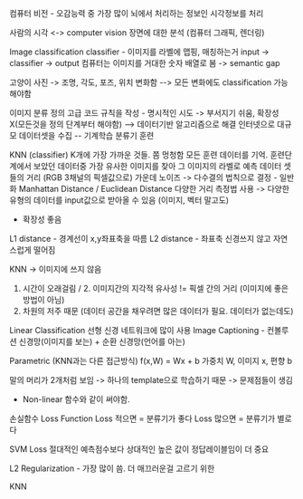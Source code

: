 컴퓨터 비전 - 오감능력 중 가장 많이 뇌에서 처리하는 정보인 시각정보를 처리

사람의 시각 <-> computer vision
장면에 대한 분석 (컴퓨터 그래픽, 렌더링)

Image classification
classifier - 이미지를 라벨에 맵핑, 매칭하는거
input -> classifier -> output
컴퓨터는 이미지를 거대한 숫자 배열로 봄 -> semantic gap

고양이 사진 -> 조명, 각도, 포즈, 위치 변화함 --> 모든 변화에도 classification 가능해야함

이미지 분류 정의
고급 코드 규칙을 작성 - 명시적인 시도 -> 부서지기 쉬움, 확장성X(모든것을 정의 단계부터 해야함) --> 데이터기반 알고리즘으로 해결
인터넷으로 대규모 데이터셋을 수집 -- 기계학습 분류기 훈련

KNN (classifier)
K개에 가장 가까운 것들. 쫌 멍청함
모든 훈련 데이터를 기억. 훈련단계에서 보았던 데이터중 가장 유사한 이미지를 찾아 그 이미지의 라벨로 예측
데이터 셋들의 거리 (RGB 3채널의 픽셀값으로)
가운데 노이즈 -> 다수결의 법칙으로 결정 - 일반화
Manhattan Distance / Euclidean Distance
다양한 거리 측정법 사용 -> 다양한 유형의 데이터를 input값으로 받아올 수 있음 (이미지, 벡터 말고도)
- 확장성 좋음

L1 distance - 경계선이 x,y좌표축을 따름
L2 distance - 좌표축 신경쓰지 않고 자연스럽게 떨어짐

KNN -> 이미지에 쓰지 않음
1. 시간이 오래걸림 / 2. 이미지간의 지각적 유사성 != 픽셀 간의 거리 (이미지에 좋은 방법이 아님)
3. 차원의 저주 때문 (데이터 공간을 채우려면 많은 데이터가 필요. 데이터가 없는데도)

Linear Classification 선형
신경 네트워크에 많이 사용
Image Captioning - 컨볼루션 신경망(이미지를 보는) + 순환 신경망(언어를 아는)

Parametric (KNN과는 다른 접근방식)
f(x,W) = Wx + b
가중치 W, 이미지 x, 편향 b

말의 머리가 2개처럼 보임 -> 하나의 template으로 학습하기 때문 -> 문제점들이 생김
- Non-linear 함수와 같이 써야함.

손실함수 Loss Function
Loss 적으면 = 분류기가 좋다
Loss 많으면 = 분류기가 별로다

SVM Loss
절대적인 예측점수보다 상대적인 높은 값이 정답레이블임이 더 중요

L2 Regularization - 가장 많이 씀. 더 매끄러운걸 고르기 위한

KNN
